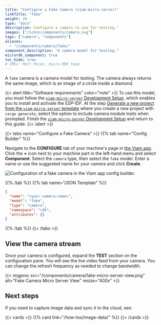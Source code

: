 ```yaml
---
title: "Configure a Fake Camera (viam-micro-server)"
linkTitle: "fake"
weight: 20
type: "docs"
description: Configure a camera to use for testing."
images: ["/icons/components/camera.svg"]
tags: ["camera", "components"]
aliases:
  - "/components/camera/fake/"
component_description: "A camera model for testing."
micrordk_component: true
toc_hide: true
# SMEs: Matt Perez, micro-RDK team
---
```


A `fake` camera is a camera model for testing.
The camera always returns the same image, which is an image of a circle inside a diamond.

{{< alert title="Software requirements" color="note" >}}
To use this model, you must follow the [`viam-micro-server` Development Setup](/installation/micro-rdk-dev/), which enables you to install and activate the ESP-IDF.
At the step [Generate a new project from the `viam-micro-server` template](/installation/micro-rdk-dev/#generate-a-new-project-from-the-micro-rdk-template) where you create a new project with `cargo generate`, select the option to include camera module traits when prompted.
Finish the [`viam-micro-server` Development Setup](/installation/micro-rdk-dev/) and return to this guide.
{{< /alert >}}

{{< tabs name="Configure a Fake Camera" >}}
{{% tab name="Config Builder" %}}

Navigate to the **CONFIGURE** tab of your machine's page in [the Viam app](https://app.viam.com).
Click the **+** icon next to your machine part in the left-hand menu and select **Component**.
Select the `camera` type, then select the `fake` model.
Enter a name or use the suggested name for your camera and click **Create**.

![Configuration of a fake camera in the Viam app config builder.](/components/camera/configure-fake.png)

{{% /tab %}}
{{% tab name="JSON Template" %}}

```json {class="line-numbers linkable-line-numbers"}
{
  "name": "<your-camera-name>",
  "model": "fake",
  "type": "camera",
  "namespace": "rdk",
  "attributes": {}
}
```

{{% /tab %}}
{{< /tabs >}}

## View the camera stream

Once your camera is configured, expand the **TEST** section on the configuration pane.
You will see the live video feed from your camera.
You can change the refresh frequency as needed to change bandwidth.

{{< imgproc src="/components/camera/fake-micro-server-view.png" alt="Fake Camera Micro Server View" resize="400x" >}}

## Next steps

If you need to capture image data and sync it to the cloud, see:

{{< cards >}}
{{% card link="/how-tos/image-data/" %}}
{{< /cards >}}
